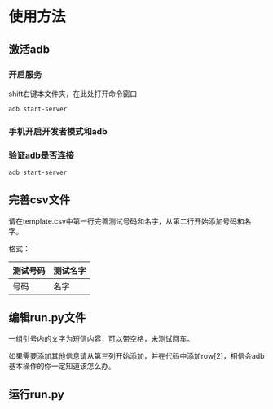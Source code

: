 # 使用方法

## 激活adb

### 开启服务

shift右键本文件夹，在此处打开命令窗口

````bash
adb start-server
````

### 手机开启开发者模式和adb

### 验证adb是否连接

````bash
adb start-server
````

## 完善csv文件

请在template.csv中第一行完善测试号码和名字，从第二行开始添加号码和名字。

格式：

| 测试号码 | 测试名字 |
| -------- | -------- |
| 号码     | 名字     |

## 编辑run.py文件

一组引号内的文字为短信内容，可以带空格，未测试回车。

如果需要添加其他信息请从第三列开始添加，并在代码中添加row[2]，相信会adb基本操作的你一定知道该怎么办。

## 运行run.py

